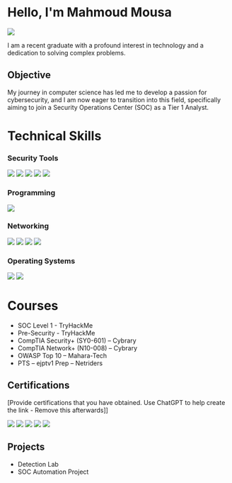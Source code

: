 # Hello, I'm Mahmoud Mousa
<a href="https://www.linkedin.com/in/mahmoud-mousa-9b8754240?lipi=urn%3Ali%3Apage%3Ad_flagship3_profile_view_base_contact_details%3BosVBvhOZQMuuG4vUL3iT6w%3D%3D"><img src="https://img.shields.io/badge/-LinkedIn-0072b1?&style=for-the-badge&logo=linkedin&logoColor=white" /></a>


I am a recent graduate with a profound interest in technology and a dedication to solving complex problems.

## Objective

My journey in computer science has led me to develop a passion for cybersecurity, and I am now eager to transition into this field, specifically aiming to join a Security Operations Center (SOC) as a Tier 1 Analyst.


<div class="container">
        <div class="header">
            <h1>Technical Skills</h1>
        </div>
        <div class="skill-category">
            <h3>Security Tools</h3>
            <div>
                <img src="https://img.shields.io/badge/-Elastic_SIEM-005571?&style=for-the-badge&logo=Elastic&logoColor=white" />
                <img src="https://img.shields.io/badge/-Snort-EF3B2D?&style=for-the-badge&logo=Snort&logoColor=white" />
                <img src="https://img.shields.io/badge/-Splunk-000000?&style=for-the-badge&logo=Splunk&logoColor=white" />
                <img src="https://img.shields.io/badge/-Wireshark-1679A7?&style=for-the-badge&logo=Wireshark&logoColor=white" />
                <img src="https://img.shields.io/badge/-Burp_Suite-FF6F00?&style=for-the-badge&logo=BurpSuite&logoColor=white" />
            </div>
        </div>
        <div class="skill-category">
            <h3>Programming</h3>
            <div>
                <img src="https://img.shields.io/badge/-Python-3776AB?&style=for-the-badge&logo=Python&logoColor=white" />
            </div>
        </div>
        <div class="skill-category">
            <h3>Networking</h3>
            <div>
                <img src="https://img.shields.io/badge/-TCP/IP-0078D4?&style=for-the-badge&logo=TCPIP&logoColor=white" />
                <img src="https://img.shields.io/badge/-DNS-0052CC?&style=for-the-badge&logo=DNS&logoColor=white" />
                <img src="https://img.shields.io/badge/-Firewall_Management-E34F26?&style=for-the-badge&logo=Firewall&logoColor=white" />
                <img src="https://img.shields.io/badge/-Network_Analysis-FFCA28?&style=for-the-badge&logo=Network&logoColor=white" />
            </div>
        </div>
        <div class="skill-category">
            <h3>Operating Systems</h3>
            <div>
                <img src="https://img.shields.io/badge/-Linux-FCC624?&style=for-the-badge&logo=Linux&logoColor=black" />
                <img src="https://img.shields.io/badge/-Windows-0078D6?&style=for-the-badge&logo=Windows&logoColor=white" />
            </div>
        <div class="header">
            <h1>Courses</h1>
        </div>
                <ul class="course-list">
                    <li>SOC Level 1 - TryHackMe</li>
                    <li>Pre-Security - TryHackMe</li>
                    <li>CompTIA Security+ (SY0-601) – Cybrary</li>
                    <li>CompTIA Network+ (N10-008) – Cybrary</li>
                    <li>OWASP Top 10 – Mahara-Tech</li>
                    <li>PTS – ejptv1 Prep – Netriders</li>
                </ul>
            </div>
            </div>
       </div>

## Certifications
[Provide certifications that you have obtained. Use ChatGPT to help create the link - Remove this afterwards]]
<div>
<img src="https://img.shields.io/badge/-Security%2B-FF0000?&style=for-the-badge&logo=CompTIA&logoColor=white" />
<img src="https://img.shields.io/badge/-Network%2B-007ACC?&style=for-the-badge&logo=CompTIA&logoColor=white" />
<img src="https://img.shields.io/badge/-A%2B-4D4D4D?&style=for-the-badge&logo=CompTIA&logoColor=white" />
<img src="https://img.shields.io/badge/-CDSA-006400?&style=for-the-badge&logoColor=white" />
<img src="https://img.shields.io/badge/-CCD-000080?&style=for-the-badge&logoColor=white" />
</div>

## Projects
- Detection Lab
- SOC Automation Project

